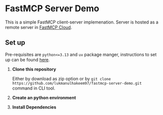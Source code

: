# FastMCP Server Demo

This is a simple FastMCP client-server implemenation. Server is hosted as a remote server in [FastMCP Cloud](https://fastmcp.cloud/).

## Set up
Pre-requisites are `python<=3.13` and `uv` package manger, instructions to set up can be found [here](https://docs.astral.sh/uv/getting-started/).
1. **Clone this repository**
   
   Either by download as zip option or by `git clone https://github.com/lukmanulhakeem97/fastmcp-server-demo.git` command in CLI tool.
2. **Create an python environment**
3. **Install Dependencies**

   



